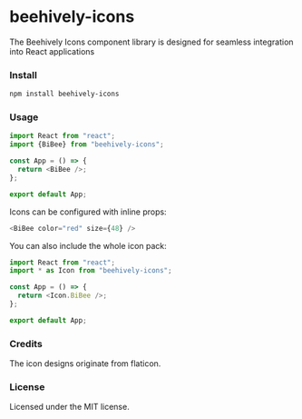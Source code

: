 # beehively-icons

The Beehively Icons component library is designed for seamless integration into React applications

### Install

```bash
npm install beehively-icons
```

### Usage

```javascript
import React from "react";
import {BiBee} from "beehively-icons";

const App = () => {
  return <BiBee />;
};

export default App;
```

Icons can be configured with inline props:

```javascript
<BiBee color="red" size={48} />
```

You can also include the whole icon pack:

```javascript
import React from "react";
import * as Icon from "beehively-icons";

const App = () => {
  return <Icon.BiBee />;
};

export default App;
```

### Credits

The icon designs originate from flaticon.

### License

Licensed under the MIT license.
